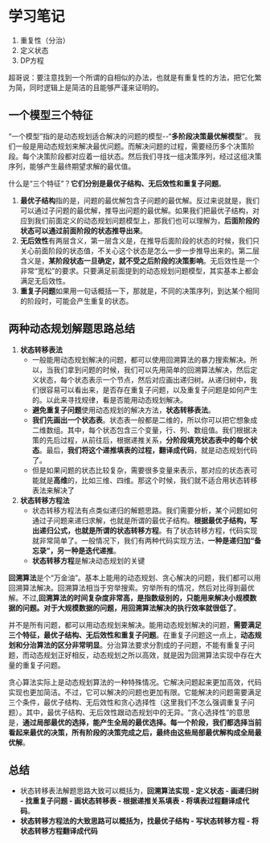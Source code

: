 # 学习笔记

1. 重复性（分治）
2. 定义状态
3. DP方程

超哥说：要注意找到一个所谓的自相似的办法，也就是有重复性的方法，把它化繁为简，同时逻辑上是简洁的且能够严谨来证明的。

## 一个模型三个特征

“一个模型”指的是动态规划适合解决的问题的模型--“**多阶段决策最优解模型**”。
我们一般是用动态规划来解决最优问题。而解决问题的过程，需要经历多个决策阶段。每个决策阶段都对应着一组状态。然后我们寻找一组决策序列，经过这组决策序列，能够产生最终期望求解的最优值。

什么是“三个特征”？**它们分别是最优子结构、无后效性和重复子问题**。

1. **最优子结构**指的是，问题的最优解包含子问题的最优解。反过来说就是，我们可以通过子问题的最优解，推导出问题的最优解。如果我们把最优子结构，对应到我们前面定义的动态规划问题模型上，那我们也可以理解为，**后面阶段的状态可以通过前面阶段的状态推导出来**。
2. **无后效性**有两层含义，第一层含义是，在推导后面阶段的状态的时候，我们只关心前面阶段的状态值，不关心这个状态是怎么一步一步推导出来的。第二层含义是，**某阶段状态一旦确定，就不受之后阶段的决策影响**。无后效性是一个非常“宽松”的要求。只要满足前面提到的动态规划问题模型，其实基本上都会满足无后效性。
3. **重复子问题**如果用一句话概括一下，那就是，不同的决策序列，到达某个相同的阶段时，可能会产生重复的状态。

## 两种动态规划解题思路总结

1. **状态转移表法**
   - 一般能用动态规划解决的问题，都可以使用回溯算法的暴力搜索解决。所以，当我们拿到问题的时候，我们可以先用简单的回溯算法解决，然后定义状态，每个状态表示一个节点，然后对应画出递归树。从递归树中，我们很容易可以看出来，是否存在重复子问题，以及重复子问题是如何产生的。以此来寻找规律，看是否能用动态规划解决。
   - **避免重复子问题**使用动态规划的解决方法，**状态转移表法**。
   - **我们先画出一个状态表**。状态表一般都是二维的，所以你可以把它想象成二维数组。其中，每个状态包含三个变量，行、列、数组值。我们根据决策的先后过程，从前往后，根据递推关系，**分阶段填充状态表中的每个状态**。最后，**我们将这个递推填表的过程，翻译成代码**，就是动态规划代码了。
   - 但是如果问题的状态比较复杂，需要很多变量来表示，那对应的状态表可能就是**高维**的，比如三维、四维。那这个时候，我们就不适合用状态转移表法来解决了
2. **状态转移方程法**
   - 状态转移方程法有点类似递归的解题思路。我们需要分析，某个问题如何通过子问题来递归求解，也就是所谓的最优子结构。**根据最优子结构，写出递归公式，也就是所谓的状态转移方程**。有了状态转移方程，代码实现就非常简单了。一般情况下，我们有两种代码实现方法，**一种是递归加“备忘录”，另一种是迭代递推**。
   - **状态转移方程**是解决动态规划的关键

**回溯算法**是个“万金油”。基本上能用的动态规划、贪心解决的问题，我们都可以用回溯算法解决。回溯算法相当于穷举搜索。穷举所有的情况，然后对比得到最优解。不过,**回溯算法的时间复杂度非常高，是指数级别的，只能用来解决小规模数据的问题。对于大规模数据的问题，用回溯算法解决的执行效率就很低了**。

并不是所有问题，都可以用动态规划来解决。能用动态规划解决的问题，**需要满足三个特征，最优子结构、无后效性和重复子问题**。在重复子问题这一点上，**动态规划和分治算法的区分非常明显**。分治算法要求分割成的子问题，不能有重复子问题，而动态规划正好相反，动态规划之所以高效，就是因为回溯算法实现中存在大量的重复子问题。

贪心算法实际上是动态规划算法的一种特殊情况。它解决问题起来更加高效，代码实现也更加简洁。不过，它可以解决的问题也更加有限。它能解决的问题需要满足三个条件，最优子结构、无后效性和贪心选择性（这里我们不怎么强调重复子问题）。其中，最优子结构、无后效性跟动态规划中的无异。“贪心选择性”的意思是，**通过局部最优的选择，能产生全局的最优选择。每一个阶段，我们都选择当前看起来最优的决策，所有阶段的决策完成之后，最终由这些局部最优解构成全局最优解**。

## 总结

- 状态转移表法解题思路大致可以概括为，**回溯算法实现 - 定义状态 - 画递归树 - 找重复子问题 - 画状态转移表 - 根据递推关系填表 - 将填表过程翻译成代码**。
- **状态转移方程法的大致思路可以概括为，找最优子结构 - 写状态转移方程 - 将状态转移方程翻译成代码**
